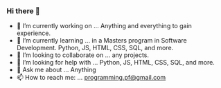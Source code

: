 ### Hi there 👋

- 🔭 I’m currently working on ... Anything and everything to gain experience.
- 🌱 I’m currently learning ... in a Masters program in Software Development. Python, JS, HTML, CSS, SQL, and more. 
- 👯 I’m looking to collaborate on ... any projects.
- 🤔 I’m looking for help with ... Python, JS, HTML, CSS, SQL, and more. 
- 💬 Ask me about ... Anything
- 📫 How to reach me: ... programming.pf@gmail.com
